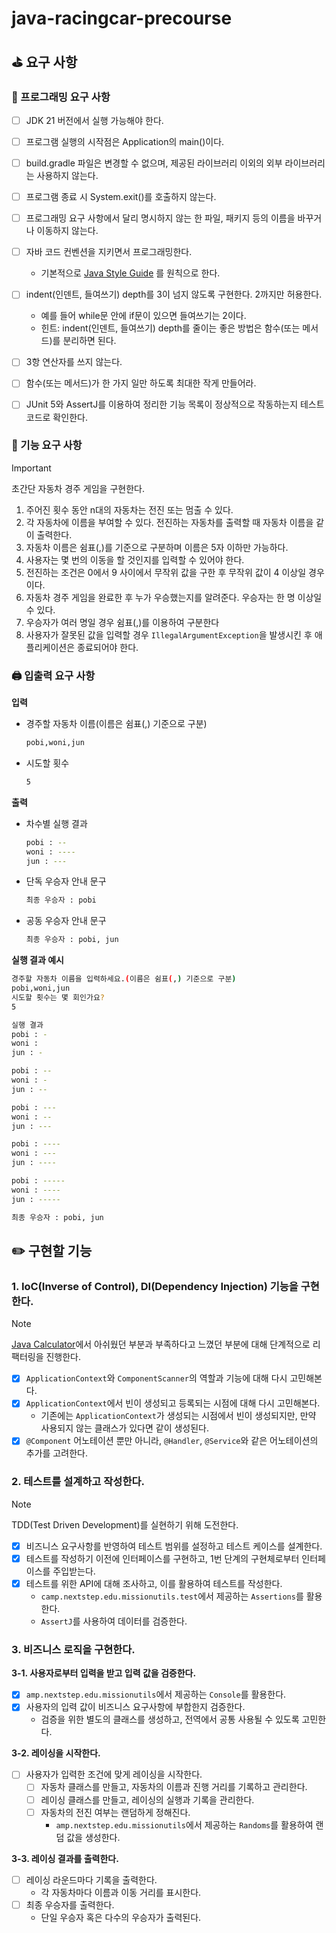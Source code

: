 # java-racingcar-precourse

## ⛳️ 요구 사항

### 🎯 프로그래밍 요구 사항

- [ ] JDK 21 버전에서 실행 가능해야 한다.
- [ ] 프로그램 실행의 시작점은 Application의 main()이다.
- [ ] build.gradle 파일은 변경할 수 없으며, 제공된 라이브러리 이외의 외부 라이브러리는 사용하지 않는다.
- [ ] 프로그램 종료 시 System.exit()를 호출하지 않는다.
- [ ] 프로그래밍 요구 사항에서 달리 명시하지 않는 한 파일, 패키지 등의 이름을 바꾸거나 이동하지 않는다.
- [ ] 자바 코드 컨벤션을 지키면서 프로그래밍한다.
  - 기본적으로 [Java Style Guide](https://github.com/woowacourse/woowacourse-docs/blob/main/styleguide/java)
    를 원칙으로 한다.

- [ ] indent(인덴트, 들여쓰기) depth를 3이 넘지 않도록 구현한다. 2까지만 허용한다.
  - 예를 들어 while문 안에 if문이 있으면 들여쓰기는 2이다.
  - 힌트: indent(인덴트, 들여쓰기) depth를 줄이는 좋은 방법은 함수(또는 메서드)를 분리하면 된다.
- [ ] 3항 연산자를 쓰지 않는다.
- [ ] 함수(또는 메서드)가 한 가지 일만 하도록 최대한 작게 만들어라.
- [ ] JUnit 5와 AssertJ를 이용하여 정리한 기능 목록이 정상적으로 작동하는지 테스트 코드로 확인한다.

### 🚀 기능 요구 사항

> [!IMPORTANT]
> 
> 초간단 자동차 경주 게임을 구현한다.

1. 주어진 횟수 동안 n대의 자동차는 전진 또는 멈출 수 있다.
2. 각 자동차에 이름을 부여할 수 있다. 전진하는 자동차를 출력할 때 자동차 이름을 같이 출력한다.
3. 자동차 이름은 쉼표(,)를 기준으로 구분하며 이름은 5자 이하만 가능하다.
4. 사용자는 몇 번의 이동을 할 것인지를 입력할 수 있어야 한다.
5. 전진하는 조건은 0에서 9 사이에서 무작위 값을 구한 후 무작위 값이 4 이상일 경우이다.
6. 자동차 경주 게임을 완료한 후 누가 우승했는지를 알려준다. 우승자는 한 명 이상일 수 있다.
7. 우승자가 여러 명일 경우 쉼표(,)를 이용하여 구분한다
8. 사용자가 잘못된 값을 입력할 경우 `IllegalArgumentException`을 발생시킨 후 애플리케이션은 종료되어야 한다.

### 🖨️ 입출력 요구 사항

**입력**

- 경주할 자동차 이름(이름은 쉼표(,) 기준으로 구분)

  ```bash
  pobi,woni,jun
  ```

- 시도할 횟수

  ```bash
  5
  ```

**출력**

- 차수별 실행 결과

  ```bash
  pobi : --
  woni : ----
  jun : ---
  ```

- 단독 우승자 안내 문구

  ```bash
  최종 우승자 : pobi
  ```

- 공동 우승자 안내 문구

  ```bash
  최종 우승자 : pobi, jun
  ```

**실행 결과 예시**

```bash
경주할 자동차 이름을 입력하세요.(이름은 쉼표(,) 기준으로 구분)
pobi,woni,jun
시도할 횟수는 몇 회인가요?
5

실행 결과
pobi : -
woni :
jun : -

pobi : --
woni : -
jun : --

pobi : ---
woni : --
jun : ---

pobi : ----
woni : ---
jun : ----

pobi : -----
woni : ----
jun : -----

최종 우승자 : pobi, jun
```

## ✏️ 구현할 기능

### 1. IoC(Inverse of Control), DI(Dependency Injection) 기능을 구현한다.

> [!NOTE]
> 
> [Java Calculator](https://github.com/himitery/java-calculator-7/tree/himitery)에서 아쉬웠던 부분과 부족하다고 느꼈던 부분에 대해 단계적으로 리팩터링을 진행한다.

- [x] `ApplicationContext`와 `ComponentScanner`의 역할과 기능에 대해 다시 고민해본다.
- [x] `ApplicationContext`에서 빈이 생성되고 등록되는 시점에 대해 다시 고민해본다.
  - 기존에는 `ApplicationContext`가 생성되는 시점에서 빈이 생성되지만, 만약 사용되지 않는 클래스가 있다면 같이 생성된다.
- [x] `@Component` 어노테이션 뿐만 아니라, `@Handler`, `@Service`와 같은 어노테이션의 추가를 고려한다.

### 2. 테스트를 설계하고 작성한다.

> [!NOTE]
> 
> TDD(Test Driven Development)를 실현하기 위해 도전한다.

- [x] 비즈니스 요구사항를 반영하여 테스트 범위를 설정하고 테스트 케이스를 설계한다.
- [x] 테스트를 작성하기 이전에 인터페이스를 구현하고, 1번 단계의 구현체로부터 인터페이스를 주입받는다.
- [x] 테스트를 위한 API에 대해 조사하고, 이를 활용하여 테스트를 작성한다.
  - `camp.nextstep.edu.missionutils.test`에서 제공하는 `Assertions`를 활용한다.
  - `AssertJ`를 사용하여 데이터를 검증한다.

### 3. 비즈니스 로직을 구현한다.

**3-1. 사용자로부터 입력을 받고 입력 값을 검증한다.**

- [x] `amp.nextstep.edu.missionutils`에서 제공하는 `Console`를 활용한다.
- [x] 사용자의 입력 값이 비즈니스 요구사항에 부합한지 검증한다.
  - 검증을 위한 별도의 클래스를 생성하고, 전역에서 공통 사용될 수 있도록 고민한다.

**3-2. 레이싱을 시작한다.**

- [ ] 사용자가 입력한 조건에 맞게 레이싱을 시작한다.
  - [ ] 자동차 클래스를 만들고, 자동차의 이름과 진행 거리를 기록하고 관리한다.
  - [ ] 레이싱 클래스를 만들고, 레이싱의 실행과 기록을 관리한다.
  - [ ] 자동차의 전진 여부는 랜덤하게 정해진다.
    - `amp.nextstep.edu.missionutils`에서 제공하는 `Randoms`를 활용하여 랜덤 값을 생성한다.

**3-3. 레이싱 결과를 출력한다.**

- [ ] 레이싱 라운드마다 기록을 출력한다.
  - 각 자동차마다 이름과 이동 거리를 표시한다.
- [ ] 최종 우승자를 출력한다.
  - 단일 우승자 혹은 다수의 우승자가 출력된다. 
